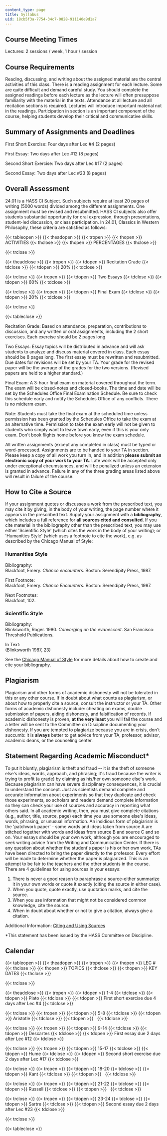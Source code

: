 ```yaml
---
content_type: page
title: Syllabus
uid: 18cb5f3a-7754-34c7-0828-911140e9d1a7
---
```


Course Meeting Times
--------------------

Lectures: 2 sessions / week, 1 hour / session

Course Requirements
-------------------

Reading, discussing, and writing about the assigned material are the central activities of this class. There is a reading assignment for each lecture. Some are quite difficult and demand careful study. You should complete the assigned readings before each lecture as the lecture will often presuppose familiarity with the material in the texts. Attendance at all lecture and all recitation sections is required. Lectures will introduce important material not in the readings. Participation in section is an important component of the course, helping students develop their critical and communicative skills.

Summary of Assignments and Deadlines
------------------------------------

First Short Exercise: Four days after Lec #4 (2 pages)

First Essay: Two days after Lec #12 (8 pages)

Second Short Exercise: Two days after Lec #17 (2 pages)

Second Essay: Two days after Lec #23 (8 pages)

Overall Assessment
------------------

24.01 is a HASS CI Subject. Such subjects require at least 20 pages of writing (5000 words) divided among the different assignments. One assignment must be revised and resubmitted. HASS CI subjects also offer students substantial opportunity for oral expression, through presentations, student-led discussion, or class participation. In 24.01, Classics in Western Philosophy, these criteria are satisfied as follows:

{{< tableopen >}}
{{< theadopen >}}
{{< tropen >}}
{{< thopen >}}
ACTIVITIES
{{< thclose >}}
{{< thopen >}}
PERCENTAGES
{{< thclose >}}

{{< trclose >}}

{{< theadclose >}}
{{< tropen >}}
{{< tdopen >}}
Recitation Grade
{{< tdclose >}}
{{< tdopen >}}
20%
{{< tdclose >}}

{{< trclose >}}
{{< tropen >}}
{{< tdopen >}}
Two Essays
{{< tdclose >}}
{{< tdopen >}}
60%
{{< tdclose >}}

{{< trclose >}}
{{< tropen >}}
{{< tdopen >}}
Final Exam
{{< tdclose >}}
{{< tdopen >}}
20%
{{< tdclose >}}

{{< trclose >}}

{{< tableclose >}}

Recitation Grade: Based on attendance, preparation, contributions to discussion, and any written or oral assignments, including the 2 short exercises. Each exercise should be 2 pages long.

Two Essays: Essay topics will be distributed in advance and will ask students to analyze and discuss material covered in class. Each essay should be 8 pages long. The first essay must be rewritten and resubmitted. Due dates for revisions will be set by your TA. Your grade for the revised paper will be the average of the grades for the two versions. (Revised papers are held to a higher standard.)

Final Exam: A 3-hour final exam on material covered throughout the term. The exam will be closed-notes and closed-books. The time and date will be set by the Schedules Office Final Examination Schedule. Be sure to check this schedule early and notify the Schedules Office of any conflicts. There is no midterm exam.

Note: Students must take the final exam at the scheduled time unless permission has been granted by the Schedules Office to take the exam at an alternative time. Permission to take the exam early will not be given to students who simply want to leave town early, even if this is your only exam. Don't book flights home before you know the exam schedule.

All written assignments (except any completed in class) must be typed or word-processed. Assignments are to be handed to your TA in section. Please keep a copy of all work you turn in, and in addition **please submit an electronic copy of your work to your TA**. Late work will be accepted only under exceptional circumstances, and will be penalized unless an extension is granted in advance. Failure in any of the three grading areas listed above will result in failure of the course.

How to Cite a Source
--------------------

If your assignment quotes or discusses a work from the prescribed text, you may cite it by giving, in the body of your writing, the page number where it appears in the prescribed text. Supply your assignment with a **bibliography**, which includes a full reference for **all sources cited and consulted**. If you cite material in the bibliography other than the prescribed text, you may use either 'Scientific Style' (which cites the work in the body of your writing); or 'Humanities Style' (which uses a footnote to cite the work), e.g. as described by the Chicago Manual of Style:

### Humanities Style

Bibliography:  
Blackfoot, Emery. _Chance encounters_. Boston: Serendipity Press, 1987.

First Footnote:  
Blackfoot, Emery. _Chance Encounters._ Boston: Serendipity Press, 1987.

Next Footnotes:  
Blackfoot, 102.

### Scientific Style

Bibliography:  
Blinksworth, Roger. 1980. _Converging on the evanescent_. San Francisco: Threshold Publications.

In Text:  
(Blinksworth 1987, 23)

See the [Chicago Manual of Style](http://www.chicagomanualofstyle.org/16/bib_toc.html) for more details about how to create and cite your bibliography.

Plagiarism
----------

Plagiarism and other forms of academic dishonesty will not be tolerated in this or any other course. If in doubt about what counts as plagiarism, or about how to properly cite a source, consult the instructor or your TA. Other forms of academic dishonesty include: cheating on exams, double submission of papers, aiding dishonesty, and falsification of records. If academic dishonesty is proven, **at the very least** you will fail the course and a letter will be sent to the Committee on Discipline documenting your dishonesty. If you are tempted to plagiarize because you are in crisis, don't succumb: it is **always** better to get advice from your TA, professor, advisor, academic deans, or the counseling center.

Statement Regarding Academic Misconduct\*
-----------------------------------------

To put it bluntly, plagiarism is theft and fraud -- it is the theft of someone else's ideas, words, approach, and phrasing; it's fraud because the writer is trying to profit (a grade) by claiming as his/her own someone else's work. Because plagiarism can have severe disciplinary consequences, it is crucial to understand the concept. Just as scientists demand complete and accurate information about experiments so that they duplicate and check those experiments, so scholars and readers demand complete information so they can check your use of sources and accuracy in reporting what others said. In all academic writing, then, you must give complete citations (e.g., author, title, source, page) each time you use someone else's ideas, words, phrasing, or unusual information. An insidious form of plagiarism is the 'patchwork paper' - some words and ideas taken from source A are stitched together with words and ideas from source B and source C and so on. Your essays should be your own work, although you are encouraged to seek writing advice from the Writing and Communication Center. If there is any question about whether the student's paper is his or her own work, TAs have been directed to bring the paper directly to the professor. Every effort will be made to determine whether the paper is plagiarized. This is an attempt to be fair to the teachers and the other students in the course. There are 4 guidelines for using sources in your essays:

1.  There is never a good reason to paraphrase a source-either summarize it in your own words or quote it exactly (citing the source in either case).
2.  When you quote, quote exactly, use quotation marks, and cite the source.
3.  When you use information that might not be considered common knowledge, cite the source.
4.  When in doubt about whether or not to give a citation, always give a citation.

Additional Information: [Citing and Using Sources](http://cmsw.mit.edu/writing-and-communication-center/avoiding-plagiarism/)

\*This statement has been issued by the HASS Committee on Discipline.

Calendar
--------

{{< tableopen >}}
{{< theadopen >}}
{{< tropen >}}
{{< thopen >}}
LEC #
{{< thclose >}}
{{< thopen >}}
TOPICS
{{< thclose >}}
{{< thopen >}}
KEY DATES
{{< thclose >}}

{{< trclose >}}

{{< theadclose >}}
{{< tropen >}}
{{< tdopen >}}
1-4
{{< tdclose >}}
{{< tdopen >}}
Plato
{{< tdclose >}}
{{< tdopen >}}
First short exercise due 4 days after Lec #4
{{< tdclose >}}

{{< trclose >}}
{{< tropen >}}
{{< tdopen >}}
5-8
{{< tdclose >}}
{{< tdopen >}}
Aristotle
{{< tdclose >}}
{{< tdopen >}}
 
{{< tdclose >}}

{{< trclose >}}
{{< tropen >}}
{{< tdopen >}}
9-14
{{< tdclose >}}
{{< tdopen >}}
Descartes
{{< tdclose >}}
{{< tdopen >}}
First essay due 2 days after Lec #12
{{< tdclose >}}

{{< trclose >}}
{{< tropen >}}
{{< tdopen >}}
15-17
{{< tdclose >}}
{{< tdopen >}}
Hume
{{< tdclose >}}
{{< tdopen >}}
Second short exercise due 2 days after Lec #17
{{< tdclose >}}

{{< trclose >}}
{{< tropen >}}
{{< tdopen >}}
18-20
{{< tdclose >}}
{{< tdopen >}}
Kant
{{< tdclose >}}
{{< tdopen >}}
 
{{< tdclose >}}

{{< trclose >}}
{{< tropen >}}
{{< tdopen >}}
21-22
{{< tdclose >}}
{{< tdopen >}}
Russell
{{< tdclose >}}
{{< tdopen >}}
 
{{< tdclose >}}

{{< trclose >}}
{{< tropen >}}
{{< tdopen >}}
23-24
{{< tdclose >}}
{{< tdopen >}}
Sartre
{{< tdclose >}}
{{< tdopen >}}
Second essay due 2 days after Lec #23
{{< tdclose >}}

{{< trclose >}}

{{< tableclose >}}